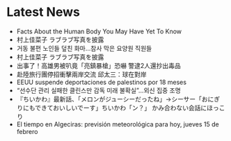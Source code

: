 # Latest News
-  Facts About the Human Body You May Have Yet To Know
-  村上佳菜子 ラブラブ写真を披露
-  거동 불편 노인들 덮친 화마…참사 막은 요양원 직원들
-  村上佳菜子 ラブラブ写真を披露
-  出事了！高雄男被叭竟「亮鎮暴槍」恐嚇 警逮2人還抄出毒品
-  赴陸旅行團停招衝擊兩岸交流 邱太三：球在對岸
-  EEUU suspende deportaciones de palestinos por 18 meses
-  “선수단 관리 실패한 클린스만 감독 미래 불확실”…외신 집중 조명
-  『ちいかわ』最新話、「メロンがジューシーだったね」→シーサー「おにぎりにもできておいしいでーす」ちいかわ「ン？」 かみ合わない会話にほっこり
-  El tiempo en Algeciras: previsión meteorológica para hoy, jueves 15 de febrero
